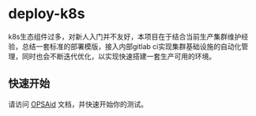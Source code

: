 # deploy-k8s

k8s生态组件过多，对新人入门并不友好，本项目在于结合当前生产集群维护经验，总结一套标准的部署模版，接入内部gitlab ci实现集群基础设施的自动化管理，同时也会不断迭代优化，以实现快速搭建一套生产可用的环境。

## 快速开始

请访问 [OPSAid](https://opsaid.cn/docs/deploy-k8s/quickstart/) 文档，并快速开始你的测试。

